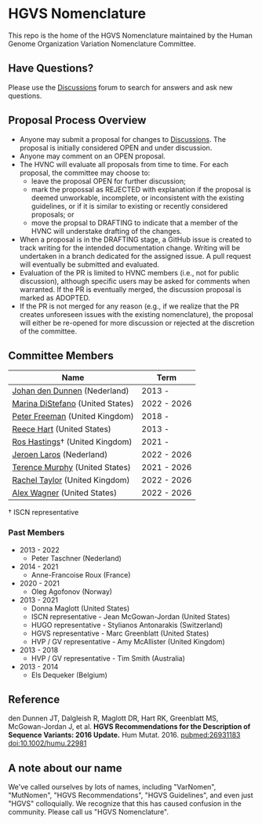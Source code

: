 # HGVS Nomenclature

This repo is the home of the HGVS Nomenclature maintained by the Human Genome Organization Variation Nomenclature Committee.

## Have Questions?

Please use the [Discussions](discussions) forum to search for answers and ask new questions.

## Proposal Process Overview

- Anyone may submit a proposal for changes to [Discussions](discussions). The proposal is initially considered OPEN and under discussion.
- Anyone may comment on an OPEN proposal.
- The HVNC will evaluate all proposals from time to time. For each proposal, the committee may choose to:
  - leave the proposal OPEN for further discussion;
  - mark the propossal as REJECTED with explanation if the proposal is deemed unworkable, incomplete, or inconsistent with the existing guidelines, or if it is similar to existing or recently considered proposals; or
  - move the propsal to DRAFTING to indicate that a member of the HVNC will understake drafting of the changes.
- When a proposal is in the DRAFTING stage, a GitHub issue is created to track writing for the intended documentation change. Writing will be undertaken in a branch dedicated for the assigned issue. A pull request will eventually be submitted and evaluated.
- Evaluation of the PR is limited to HVNC members (i.e., not for public discussion), although specific users may be asked for comments when warranted. If the PR is eventually merged, the discussion proposal is marked as ADOPTED.
- If the PR is not merged for any reason (e.g., if we realize that the PR creates unforeseen issues with the existing nomenclature), the proposal will either be re-opened for more discussion or rejected at the discretion of the committee.

## Committee Members

| Name | Term |
|---|---|
| [Johan den Dunnen](https://www.universiteitleiden.nl/en/staffmembers/johan-den-dunnen) (Nederland) | 2013 - |
| [Marina DiStefano](https://www.linkedin.com/in/marina-distefano/) (United States) | 2022 - 2026 |
 [Peter Freeman](https://research.manchester.ac.uk/en/persons/peter.j.freeman) (United Kingdom) | 2018 - |
| [Reece Hart](https://linkedin.com/in/reece) (United States) | 2013 - |
| [Ros Hastings](https://www.researchgate.net/profile/Ros-Hastings)† (United Kingdom) | 2021 - |
| [Jeroen Laros](https://github.com/jfjlaros) (Nederland) | 2022 - 2026 |
| [Terence Murphy]() (United States) | 2021 - 2026 |
| [Rachel Taylor](https://www.linkedin.com/in/rachel-taylor-phd-90a57099/) (United Kingdom) | 2022 - 2026 |
| [Alex Wagner](https://www.linkedin.com/in/alexphd/) (United States) | 2022 - 2026 |

† ISCN representative

### Past Members

- 2013 - 2022
  - Peter Taschner (Nederland)
- 2014 - 2021
  - Anne-Francoise Roux (France)
- 2020 - 2021
  - Oleg Agofonov (Norway)
- 2013 - 2021
  - Donna Maglott (United States)
  - ISCN representative - Jean McGowan-Jordan (United States)
  - HUGO representative - Stylianos Antonarakis (Switzerland)
  - HGVS representative - Marc Greenblatt (United States)
  - HVP / GV representative - Amy McAllister (United Kingdom)
- 2013 - 2018
  - HVP / GV representative - Tim Smith (Australia)
- 2013 - 2014
  - Els Dequeker (Belgium)


## Reference

den Dunnen JT, Dalgleish R, Maglott DR, Hart RK, Greenblatt MS, McGowan-Jordan J, et al. **HGVS Recommendations for the Description of Sequence Variants: 2016 Update.** Hum Mutat. 2016. [pubmed:26931183](https://www.ncbi.nlm.nih.gov/pubmed/26931183) [doi:10.1002/humu.22981](http://dx.doi.org/10.1002/humu.22981)

## A note about our name

We've called ourselves by lots of names, including "VarNomen", "MutNomen", "HGVS Recommendations", "HGVS Guidelines", and even just "HGVS" colloquially.  We recognize that this has caused confusion in the community.  Please call us "HGVS Nomenclature".

